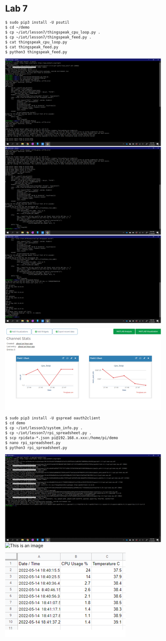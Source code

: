 # Lab 7

```ssh
$ sudo pip3 install -U psutil
$ cd ~/demo
$ cp ~/iot/lesson7/thingspeak_cpu_loop.py .
$ cp ~/iot/lesson7/thingspeak_feed.py .
$ cat thingspeak_cpu_loop.py
$ cat thingspeak_feed.py
$ python3 thingspeak_feed.py
```
![This is an image](https://github.com/PZelazny/EE322/blob/main/Lab%207/Pictures/LAB7_A.png)
![This is an image](https://github.com/PZelazny/EE322/blob/main/Lab%207/Pictures/LAB7_B.png)
![This is an image](https://github.com/PZelazny/EE322/blob/main/Lab%207/Pictures/LAB7_C.png)


![This is an image](https://github.com/PZelazny/EE322/blob/main/Lab%207/Pictures/LAB7_loop.png)



```ssh
$ sudo pip3 install -U gspread oauth2client
$ cd demo
$ cp ~/iot/lesson3/system_info.py .
$ cp ~/iot/lesson7/rpi_spreadsheet.py .
$ scp rpidata-*.json pi@192.168.x.xxx:/home/pi/demo
$ nano rpi_spreadsheet.py
$ python3 rpi_spreadsheet.py
```
![This is an image](https://github.com/PZelazny/EE322/blob/main/Lab%207/Pictures/LAB7_D.png)
![This is an image](https://github.com/PZelazny/EE322/blob/main/Lab%207/Pictures/LAB7_E.png)



![This is an image](https://github.com/PZelazny/EE322/blob/main/Lab%207/Pictures/LAB7_sheets.png)
